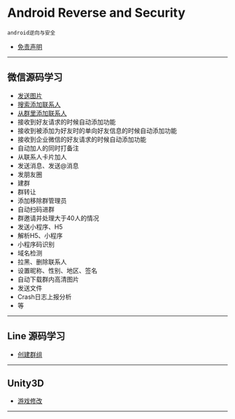 # Android Reverse and Security
`android逆向与安全`
- [免责声明](content/disclaimer.md)
---

## 微信源码学习



- [发送图片](content/wechat/sendPic.md)
- [搜索添加联系人](content/wechat/addContact.md)
- [从群里添加联系人](content/wechat/addContactFromGroup.md)
- 接收到好友请求的时候自动添加功能
- 接收到被添加为好友时的单向好友信息的时候自动添加功能
- 接收到企业微信的好友请求的时候自动添加功能
- 自动加人的同时打备注
- 从联系人卡片加人
- 发送消息、发送@消息
- 发朋友圈
- 建群
- 群转让
- 添加移除群管理员
- 自动扫码进群
- 群邀请并处理大于40人的情况
- 发送小程序、H5
- 解析H5、小程序
- 小程序码识别
- 域名检测
- 拉黑、删除联系人
- 设置昵称、性别、地区、签名
- 自动下载群内高清图片
- 发送文件
- Crash日志上报分析
- 等
---
## Line 源码学习

- [创建群组](content/line/createGroup.md)

---

## Unity3D

- [游戏修改](content/unity3d/fatModify.md)

---
